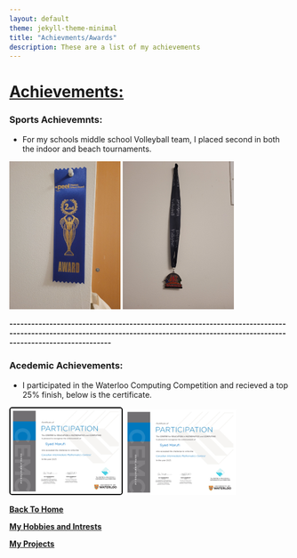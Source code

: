 ```yaml
---
layout: default
theme: jekyll-theme-minimal
title: "Achievments/Awards"
description: These are a list of my achievements
---
```


# <ins> Achievements: </ins>

### Sports Achievemnts:
- For my schools middle school Volleyball team, I placed second in both the indoor and beach tournaments.

<img src="docs/assets/Beach_Volleyball.jpg" width="200" height="auto">

<img src="docs/assets/Indoor_Volleyball.jpg" width="200" height="auto">




**------------------------------------------------------------------------------------------------------------------------------------------------------------------------------------**



### Acedemic Achievements:
- I participated in the Waterloo Computing Competition and recieved a top 25% finish, below is the certificate.
<img src="docs/assets/Math_Contest.jpg" width="200" height="auto" style="border: 2px solid black; border-radius: 5px;">

<img src="docs/assets/Math_Contest.jpg" width="200" height="auto">

**[Back To Home](README.md)**

**[My Hobbies and Intrests](Hobbies_and_Intrests.md)**

**[My Projects](My_Projects.md)**

